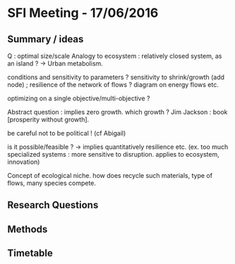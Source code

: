# SFI Meeting - 17/06/2016

## Summary / ideas

Q : optimal size/scale
Analogy to ecosystem : relatively closed system, as an island ?
-> Urban metabolism.

conditions and sensitivity to parameters ?
sensitivity to shrink/growth (add node) ; resilience of the network of flows ?
diagram on energy flows etc.

optimizing on a single objective/multi-objective ?

Abstract question : implies zero growth. which growth ? 
Jim Jackson : book [prosperity without growth].

be careful not to be political ! (cf Abigail)

is it possible/feasible ? -> implies quantitatively resilience etc.
(ex. too much specialized systems : more sensitive to disruption. applies to ecosystem, innovation)

Concept of ecological niche. how does recycle such materials, type of flows, many species compete.


## Research Questions


## Methods


## Timetable

